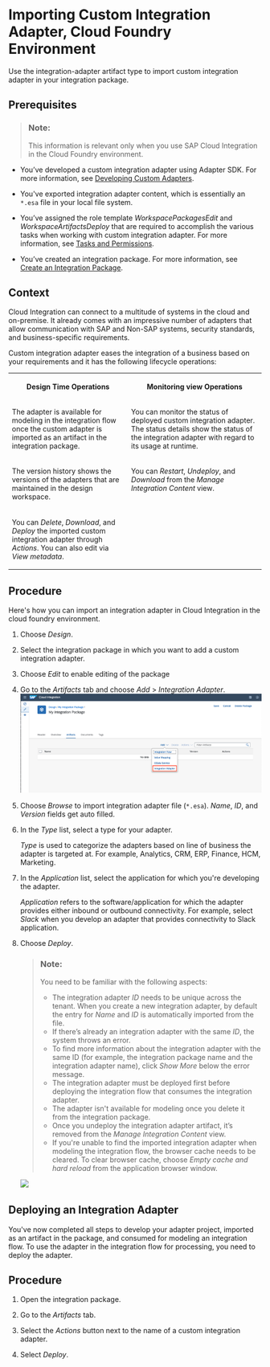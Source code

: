 <!-- loio482286e544014098874fde0da4bcca2c -->

# Importing Custom Integration Adapter, Cloud Foundry Environment

Use the integration-adapter artifact type to import custom integration adapter in your integration package.



<a name="loio482286e544014098874fde0da4bcca2c__prereq_udy_xlk_mmb"/>

## Prerequisites

> ### Note:  
> This information is relevant only when you use SAP Cloud Integration in the Cloud Foundry environment.

-   You’ve developed a custom integration adapter using Adapter SDK. For more information, see [Developing Custom Adapters](developing-custom-adapters-7392cc4.md).

-   You've exported integration adapter content, which is essentially an `*.esa` file in your local file system.

-   You’ve assigned the role template *WorkspacePackagesEdit* and *WorkspaceArtifactsDeploy* that are required to accomplish the various tasks when working with custom integration adapter. For more information, see [Tasks and Permissions](../SecurityNeo/tasks-and-permissions-556d557.md).

-   You’ve created an integration package. For more information, see [Create an Integration Package](https://help.sap.com/viewer/368c481cd6954bdfa5d0435479fd4eaf/Cloud/en-US/748968a0f43d442f98d93a9a197cdbd2.html).




## Context

Cloud Integration can connect to a multitude of systems in the cloud and on-premise. It already comes with an impressive number of adapters that allow communication with SAP and Non-SAP systems, security standards, and business-specific requirements.

Custom integration adapter eases the integration of a business based on your requirements and it has the following lifecycle operations:


<table>
<tr>
<th valign="top">

Design Time Operations



</th>
<th valign="top">

Monitoring view Operations



</th>
</tr>
<tr>
<td valign="top">

The adapter is available for modeling in the integration flow once the custom adapter is imported as an artifact in the integration package.



</td>
<td valign="top">

You can monitor the status of deployed custom integration adapter. The status details show the status of the integration adapter with regard to its usage at runtime.



</td>
</tr>
<tr>
<td valign="top">

The version history shows the versions of the adapters that are maintained in the design workspace.



</td>
<td valign="top">

You can *Restart*, *Undeploy*, and *Download* from the *Manage Integration Content* view.



</td>
</tr>
<tr>
<td valign="top">

You can *Delete*, *Download*, and *Deploy* the imported custom integration adapter through *Actions*. You can also edit via *View metadata*.



</td>
<td valign="top">

 



</td>
</tr>
</table>



## Procedure

Here's how you can import an integration adapter in Cloud Integration in the cloud foundry environment.

1.  Choose *Design*.

2.  Select the integration package in which you want to add a custom integration adapter.

3.  Choose *Edit* to enable editing of the package

4.  Go to the *Artifacts* tab and choose *Add* \> *Integration Adapter*.![](images/Integration_adapter_12d32ac.png)

5.  Choose *Browse* to import integration adapter file \(`*.esa`\). *Name*, *ID*, and *Version* fields get auto filled.

6.  In the *Type* list, select a type for your adapter.

    *Type* is used to categorize the adapters based on line of business the adapter is targeted at. For example, Analytics, CRM, ERP, Finance, HCM, Marketing.

7.  In the *Application* list, select the application for which you're developing the adapter.

    *Application* refers to the software/application for which the adapter provides either inbound or outbound connectivity. For example, select *Slack* when you develop an adapter that provides connectivity to Slack application.

8.  Choose *Deploy*.

    > ### Note:  
    > You need to be familiar with the following aspects:
    > 
    > -   The integration adapter *ID* needs to be unique across the tenant. When you create a new integration adapter, by default the entry for *Name* and *ID* is automatically imported from the file.
    > -   If there’s already an integration adapter with the same *ID*, the system throws an error.
    > -   To find more information about the integration adapter with the same ID \(for example, the integration package name and the integration adapter name\), click *Show More* below the error message.
    > -   The integration adapter must be deployed first before deploying the integration flow that consumes the integration adapter.
    > -   The adapter isn't available for modeling once you delete it from the integration package.
    > -   Once you undeploy the integration adapter artifact, it’s removed from the *Manage Integration Content* view.
    > -   If you're unable to find the imported integration adapter when modeling the integration flow, the browser cache needs to be cleared. To clear browser cache, choose *Empty cache and hard reload* from the application browser window.

    ![](images/Intgration_Adapter_Gif_8c62f93.gif)


<a name="task_cbw_j13_4mb"/>

<!-- task\_cbw\_j13\_4mb -->

## Deploying an Integration Adapter

You've now completed all steps to develop your adapter project, imported as an artifact in the package, and consumed for modeling an integration flow. To use the adapter in the integration flow for processing, you need to deploy the adapter.



<a name="task_cbw_j13_4mb__steps_o14_ssg_qmb"/>

## Procedure

1.  Open the integration package.

2.  Go to the *Artifacts* tab.

3.  Select the *Actions* button next to the name of a custom integration adapter.

4.  Select *Deploy*.



